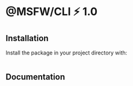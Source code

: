 # @MSFW/CLI ⚡ 1.0

## Installation

Install the package in your project directory with:

```sh
```

## Documentation

